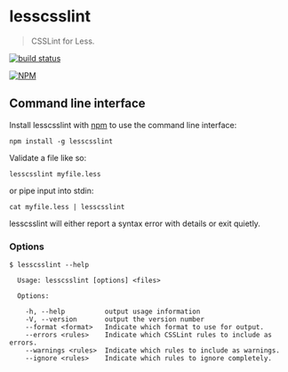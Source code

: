 lesscsslint
===========

> CSSLint for Less.

[![build status](https://secure.travis-ci.org/joshuaspence/lesscsslint.png)](http://travis-ci.org/joshuaspence/lesscsslint)

[![NPM](https://nodei.co/npm/lesscsslint.png)](https://nodei.co/npm/lesscsslint/)

## Command line interface
Install lesscsslint with [npm](https://www.npmjs.org/) to use the command line
interface:

    npm install -g lesscsslint

Validate a file like so:

    lesscsslint myfile.less

or pipe input into stdin:

    cat myfile.less | lesscsslint

lesscsslint will either report a syntax error with details or exit quietly.

### Options

    $ lesscsslint --help

      Usage: lesscsslint [options] <files>

      Options:

        -h, --help          output usage information
        -V, --version       output the version number
        --format <format>   Indicate which format to use for output.
        --errors <rules>    Indicate which CSSLint rules to include as errors.
        --warnings <rules>  Indicate which rules to include as warnings.
        --ignore <rules>    Indicate which rules to ignore completely.

